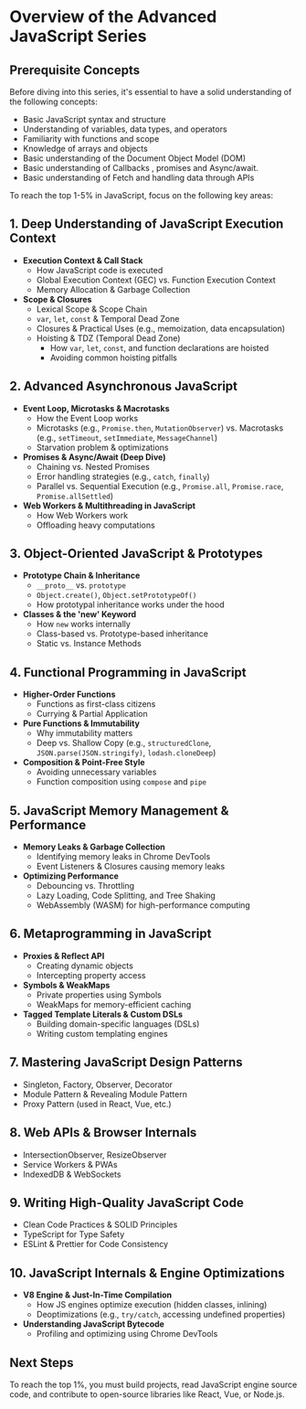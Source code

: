 # Overview of the Advanced JavaScript Series

## Prerequisite Concepts
Before diving into this series, it's essential to have a solid understanding of the following concepts:
- Basic JavaScript syntax and structure
- Understanding of variables, data types, and operators
- Familiarity with functions and scope
- Knowledge of arrays and objects
- Basic understanding of the Document Object Model (DOM)
- Basic understanding of Callbacks , promises and Async/await.
- Basic understanding of Fetch and handling data through APIs


To reach the top 1-5% in JavaScript, focus on the following key areas:

## 1. Deep Understanding of JavaScript Execution Context
- **Execution Context & Call Stack**
  - How JavaScript code is executed
  - Global Execution Context (GEC) vs. Function Execution Context
  - Memory Allocation & Garbage Collection
- **Scope & Closures**
  - Lexical Scope & Scope Chain
  - `var`, `let`, `const` & Temporal Dead Zone
  - Closures & Practical Uses (e.g., memoization, data encapsulation)
  - Hoisting & TDZ (Temporal Dead Zone)
    - How `var`, `let`, `const`, and function declarations are hoisted
    - Avoiding common hoisting pitfalls

## 2. Advanced Asynchronous JavaScript
- **Event Loop, Microtasks & Macrotasks**
  - How the Event Loop works
  - Microtasks (e.g., `Promise.then`, `MutationObserver`) vs. Macrotasks (e.g., `setTimeout`, `setImmediate`, `MessageChannel`)
  - Starvation problem & optimizations
- **Promises & Async/Await (Deep Dive)**
  - Chaining vs. Nested Promises
  - Error handling strategies (e.g., `catch`, `finally`)
  - Parallel vs. Sequential Execution (e.g., `Promise.all`, `Promise.race`, `Promise.allSettled`)
- **Web Workers & Multithreading in JavaScript**
  - How Web Workers work
  - Offloading heavy computations

## 3. Object-Oriented JavaScript & Prototypes
- **Prototype Chain & Inheritance**
  - `__proto__` vs. `prototype`
  - `Object.create()`, `Object.setPrototypeOf()`
  - How prototypal inheritance works under the hood
- **Classes & the 'new' Keyword**
  - How `new` works internally
  - Class-based vs. Prototype-based inheritance
  - Static vs. Instance Methods

## 4. Functional Programming in JavaScript
- **Higher-Order Functions**
  - Functions as first-class citizens
  - Currying & Partial Application
- **Pure Functions & Immutability**
  - Why immutability matters
  - Deep vs. Shallow Copy (e.g., `structuredClone`, `JSON.parse(JSON.stringify)`, `lodash.cloneDeep`)
- **Composition & Point-Free Style**
  - Avoiding unnecessary variables
  - Function composition using `compose` and `pipe`

## 5. JavaScript Memory Management & Performance
- **Memory Leaks & Garbage Collection**
  - Identifying memory leaks in Chrome DevTools
  - Event Listeners & Closures causing memory leaks
- **Optimizing Performance**
  - Debouncing vs. Throttling
  - Lazy Loading, Code Splitting, and Tree Shaking
  - WebAssembly (WASM) for high-performance computing

## 6. Metaprogramming in JavaScript
- **Proxies & Reflect API**
  - Creating dynamic objects
  - Intercepting property access
- **Symbols & WeakMaps**
  - Private properties using Symbols
  - WeakMaps for memory-efficient caching
- **Tagged Template Literals & Custom DSLs**
  - Building domain-specific languages (DSLs)
  - Writing custom templating engines

## 7. Mastering JavaScript Design Patterns
- Singleton, Factory, Observer, Decorator
- Module Pattern & Revealing Module Pattern
- Proxy Pattern (used in React, Vue, etc.)

## 8. Web APIs & Browser Internals
- IntersectionObserver, ResizeObserver
- Service Workers & PWAs
- IndexedDB & WebSockets

## 9. Writing High-Quality JavaScript Code
- Clean Code Practices & SOLID Principles
- TypeScript for Type Safety
- ESLint & Prettier for Code Consistency

## 10. JavaScript Internals & Engine Optimizations
- **V8 Engine & Just-In-Time Compilation**
  - How JS engines optimize execution (hidden classes, inlining)
  - Deoptimizations (e.g., `try/catch`, accessing undefined properties)
- **Understanding JavaScript Bytecode**
  - Profiling and optimizing using Chrome DevTools

## Next Steps
To reach the top 1%, you must build projects, read JavaScript engine source code, and contribute to open-source libraries like React, Vue, or Node.js.
